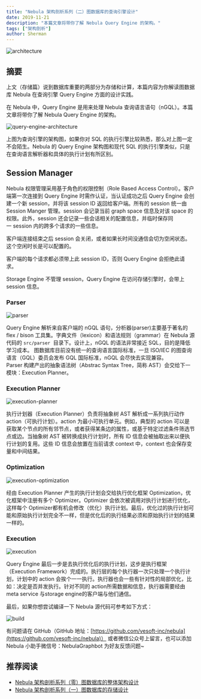 ```yaml
---
title: "Nebula 架构剖析系列（二）图数据库的查询引擎设计"
date: 2019-11-21
description: "本篇文章将带你了解 Nebula Query Engine 的架构。"
tags: ["架构剖析"]
author: Sherman
---
```


![architecture](https://www-cdn.nebula-graph.com.cn/nebula-blog/Architecture0201.png)

## 摘要
上文（存储篇）说到数据库重要的两部分为存储和计算，本篇内容为你解读图数据库 Nebula 在查询引擎 Query Engine 方面的设计实践。

在 Nebula 中，Query Engine 是用来处理 Nebula 查询语言语句（nGQL）。本篇文章将带你了解 Nebula Query Engine 的架构。

![query-engine-architecture](https://www-cdn.nebula-graph.com.cn/nebula-blog/Architecture0202.png)

上图为查询引擎的架构图，如果你对 SQL 的执行引擎比较熟悉，那么对上图一定不会陌生。Nebula 的 Query Engine 架构图和现代 SQL 的执行引擎类似，只是在查询语言解析器和具体的执行计划有所区别。

## Session Manager

Nebula 权限管理采用基于角色的权限控制（Role Based Access Control）。客户端第一次连接到 Query Engine 时需作认证，当认证成功之后 Query Engine 会创建一个新 session，并将该 session ID 返回给客户端。所有的 session 统一由 Session Manger 管理。session 会记录当前 graph space 信息及对该 space 的权限。此外，session 还会记录一些会话相关的配置信息，并临时保存同一 session 内的跨多个请求的一些信息。

客户端连接结束之后 session 会关闭，或者如果长时间没通信会切为空闲状态。这个空闲时长是可以配置的。

客户端的每个请求都必须带上此 session ID，否则 Query Engine 会拒绝此请求。

Storage Engine 不管理 session，Query Engine 在访问存储引擎时，会带上 session 信息。

### Parser

![parser](https://www-cdn.nebula-graph.com.cn/nebula-blog/Architecture0203.png)

Query Engine 解析来自客户端的 nGQL 语句，分析器(parser)主要基于著名的 flex / bison 工具集。字典文件（lexicon）和语法规则（grammar）在 Nebula 源代码的 `src/parser`  目录下。设计上，nGQL 的语法非常接近 SQL，目的是降低学习成本。 图数据库目前没有统一的查询语言国际标准，一旦 ISO/IEC 的图查询语言（GQL）委员会发布 GQL 国际标准，nGQL 会尽快去实现兼容。<br />Parser 构建产出的抽象语法树（Abstrac Syntax Tree，简称 AST）会交给下一模块：Execution Planner。

### Execution Planner

![execution-planner](https://www-cdn.nebula-graph.com.cn/nebula-blog/Architecture0204.png)

执行计划器（Execution Planner）负责将抽象树 AST 解析成一系列执行动作 action（可执行计划）。action 为最小可执行单元。例如，典型的 action 可以是获取某个节点的所有邻节点，或者获得某条边的属性，或基于特定过滤条件筛选节点或边。当抽象树 AST 被转换成执行计划时，所有 ID 信息会被抽取出来以便执行计划的复用。这些 ID 信息会放置在当前请求 context 中，context 也会保存变量和中间结果。

### Optimization

![execution-optimization](https://www-cdn.nebula-graph.com.cn/nebula-blog/Architecture0205.png)

经由 Execution Planner 产生的执行计划会交给执行优化框架 Optimization，优化框架中注册有多个 Optimizer。Optimizer 会依次被调用对执行计划进行优化，这样每个 Optimizer都有机会修改（优化）执行计划。最后，优化过的执行计划可能和原始执行计划完全不一样，但是优化后的执行结果必须和原始执行计划的结果一样的。

### Execution

![execution](https://www-cdn.nebula-graph.com.cn/nebula-blog/Architecture0206.png)

Query Engine 最后一步是去执行优化后的执行计划，这步是执行框架（Execution Framework）完成的。执行层的每个执行器一次只处理一个执行计划，计划中的 action 会挨个一一执行。执行器也会一些有针对性的局部优化，比如：决定是否并发执行。针对不同的 action所需数据和信息，执行器需要经由 meta service 与storage engine的客户端与他们通信。

最后，如果你想尝试编译一下 Nebula 源代码可参考如下方式：

![build](https://www-cdn.nebula-graph.com.cn/nebula-blog/Architecture0207.png)

有问题请在 GitHub（GitHub 地址：[https://github.com/vesoft-inc/nebula](https://github.com/vesoft-inc/nebula)） 或者微信公众号上留言，也可以添加 Nebula 小助手微信号：NebulaGraphbot 为好友反馈问题~

## 推荐阅读

- [Nebula 架构剖析系列（零）图数据库的整体架构设计](https://nebula-graph.io/cn/posts/nebula-graph-architecture-overview/)
- [Nebula 架构剖析系列（一）图数据库的存储设计](https://nebula-graph.io/cn/posts/nebula-graph-storage-engine-overview/)

